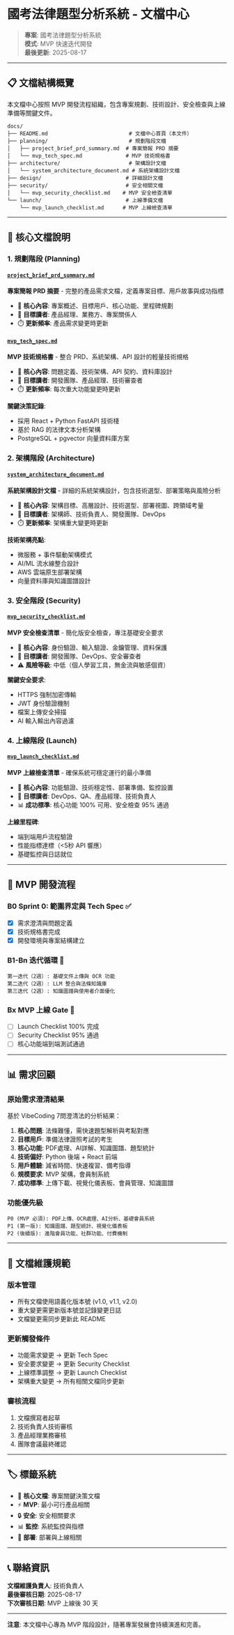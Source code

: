 # 國考法律題型分析系統 - 文檔中心

> **專案**: 國考法律題型分析系統  
> **模式**: MVP 快速迭代開發  
> **最後更新**: 2025-08-17

---

## 📋 文檔結構概覽

本文檔中心按照 MVP 開發流程組織，包含專案規劃、技術設計、安全檢查與上線準備等關鍵文件。

```
docs/
├── README.md                          # 文檔中心首頁（本文件）
├── planning/                          # 規劃階段文檔
│   ├── project_brief_prd_summary.md  # 專案簡報 PRD 摘要
│   └── mvp_tech_spec.md              # MVP 技術規格書
├── architecture/                      # 架構設計文檔
│   └── system_architecture_document.md # 系統架構設計文檔
├── design/                           # 詳細設計文檔  
├── security/                         # 安全相關文檔
│   └── mvp_security_checklist.md    # MVP 安全檢查清單
└── launch/                           # 上線準備文檔
    └── mvp_launch_checklist.md      # MVP 上線檢查清單
```

---

## 🎯 核心文檔說明

### 1. 規劃階段 (Planning)

#### [`project_brief_prd_summary.md`](./planning/project_brief_prd_summary.md)
**專案簡報 PRD 摘要** - 完整的產品需求文檔，定義專案目標、用戶故事與成功指標
- 📌 **核心內容**: 專案概述、目標用戶、核心功能、里程碑規劃
- 🎯 **目標讀者**: 產品經理、業務方、專案關係人
- ⏱️ **更新頻率**: 產品需求變更時更新

#### [`mvp_tech_spec.md`](./planning/mvp_tech_spec.md)
**MVP 技術規格書** - 整合 PRD、系統架構、API 設計的輕量技術規格
- 📌 **核心內容**: 問題定義、技術架構、API 契約、資料庫設計
- 🎯 **目標讀者**: 開發團隊、產品經理、技術審查者
- ⏱️ **更新頻率**: 每次重大功能變更時更新

**關鍵決策記錄**:
- 採用 React + Python FastAPI 技術棧
- 基於 RAG 的法律文本分析架構
- PostgreSQL + pgvector 向量資料庫方案

### 2. 架構階段 (Architecture)

#### [`system_architecture_document.md`](./architecture/system_architecture_document.md)
**系統架構設計文檔** - 詳細的系統架構設計，包含技術選型、部署策略與風險分析
- 📌 **核心內容**: 架構目標、高層設計、技術選型、部署視圖、跨領域考量
- 🎯 **目標讀者**: 架構師、技術負責人、開發團隊、DevOps
- ⏱️ **更新頻率**: 架構重大變更時更新

**技術架構亮點**:
- 微服務 + 事件驅動架構模式
- AI/ML 流水線整合設計
- AWS 雲端原生部署架構
- 向量資料庫與知識圖譜設計

### 3. 安全階段 (Security)

#### [`mvp_security_checklist.md`](./security/mvp_security_checklist.md)
**MVP 安全檢查清單** - 簡化版安全檢查，專注基礎安全要求
- 📌 **核心內容**: 身份驗證、輸入驗證、金鑰管理、資料保護
- 🎯 **目標讀者**: 開發團隊、DevOps、安全審查者
- ⚠️ **風險等級**: 中低（個人學習工具，無金流與敏感個資）

**關鍵安全要求**:
- HTTPS 強制加密傳輸
- JWT 身份驗證機制
- 檔案上傳安全掃描
- AI 輸入輸出內容過濾

### 4. 上線階段 (Launch)

#### [`mvp_launch_checklist.md`](./launch/mvp_launch_checklist.md)
**MVP 上線檢查清單** - 確保系統可穩定運行的最小準備
- 📌 **核心內容**: 功能驗證、技術穩定性、部署準備、監控設置
- 🎯 **目標讀者**: DevOps、QA、產品經理、技術負責人
- 📊 **成功標準**: 核心功能 100% 可用、安全檢查 95% 通過

**上線里程碑**:
- 端到端用戶流程驗證
- 性能指標達標（<5秒 API 響應）
- 基礎監控與日誌就位

---

## 🚀 MVP 開發流程

### B0 Sprint 0: 範圍界定與 Tech Spec ✅
- [x] 需求澄清與問題定義
- [x] 技術規格書完成
- [x] 開發環境與專案結構建立

### B1-Bn 迭代循環 🔄
```
第一迭代（2週）: 基礎文件上傳與 OCR 功能
第二迭代（2週）: LLM 整合與法條知識庫
第三迭代（2週）: 知識圖譜與使用者介面優化
```

### Bx MVP 上線 Gate 🎯
- [ ] Launch Checklist 100% 完成
- [ ] Security Checklist 95% 通過  
- [ ] 核心功能端到端測試通過

---

## 📊 需求回顧

### 原始需求澄清結果
基於 VibeCoding 7問澄清法的分析結果：

1. **核心問題**: 法條難懂，需快速題型解析與考點對應
2. **目標用戶**: 準備法律證照考試的考生
3. **核心功能**: PDF處理、AI詳解、知識圖譜、題型統計
4. **技術偏好**: Python 後端 + React 前端
5. **用戶體驗**: 減省時間、快速複習、備考指導
6. **規模要求**: MVP 架構，會員制系統
7. **成功標準**: 上傳下載、視覺化儀表板、會員管理、知識圖譜

### 功能優先級
```
P0 (MVP 必須): PDF上傳、OCR處理、AI分析、基礎會員系統
P1 (第一版): 知識圖譜、題型統計、視覺化儀表板  
P2 (後續版): 進階會員功能、社群功能、付費機制
```

---

## 🔄 文檔維護規範

### 版本管理
- 所有文檔使用語義化版本號 (v1.0, v1.1, v2.0)
- 重大變更需更新版本號並記錄變更日誌
- 文檔變更需同步更新此 README

### 更新觸發條件
- 功能需求變更 → 更新 Tech Spec
- 安全要求變更 → 更新 Security Checklist  
- 上線標準調整 → 更新 Launch Checklist
- 架構重大變更 → 所有相關文檔同步更新

### 審核流程
1. 文檔撰寫者起草
2. 技術負責人技術審核
3. 產品經理業務審核
4. 團隊會議最終確認

---

## 🏷️ 標籤系統

- 🎯 **核心文檔**: 專案關鍵決策文檔
- ⚡ **MVP**: 最小可行產品相關
- 🔒 **安全**: 安全相關要求
- 📊 **監控**: 系統監控與指標
- 🚀 **部署**: 部署與上線相關

---

## 📞 聯絡資訊

**文檔維護負責人**: 技術負責人  
**最後審核日期**: 2025-08-17  
**下次審核日期**: MVP 上線後 30 天

---

**注意**: 本文檔中心專為 MVP 階段設計，隨著專案發展會持續演進和完善。